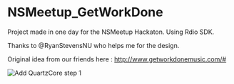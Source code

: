 NSMeetup_GetWorkDone
====================

Project made in one day for the NSMeetup Hackaton. Using Rdio SDK.

Thanks to @RyanStevensNU who helps me for the design.

Original idea from our friends here : http://www.getworkdonemusic.com/#

![Add QuartzCore step 1](https://raw.github.com/rvirin/NSMeetup_GetWorkDone/images/screenshot.png)
